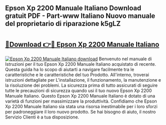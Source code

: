 ## Epson Xp 2200 Manuale Italiano Download gratuit PDF - Part-www Italiano Nuovo manuale del proprietario di riparazione k5gLZ

# <h2><a href="http://dfe99r.blite.top/?on=Epson+Xp+2200+Manuale+Italiano">🔗Download 👉🔴 Epson Xp 2200 Manuale Italiano</a></h2>

[![Epson Xp 2200 Manuale Italiano download](https://i.imgur.com/lujVjoI.png)](http://dfe99r.blite.top/?on=Epson+Xp+2200+Manuale+Italiano)
Benvenuto nel manuale di Istruzioni per il tuo Epson Xp 2200 Manuale Italiano acquistato di recente. Questa guida ha lo scopo di aiutarti a navigare facilmente tra le caratteristiche e le caratteristiche del tuo Prodotto. All'interno, troverai istruzioni dettagliate per L'installazione, il funzionamento, la manutenzione e la risoluzione dei problemi. La sicurezza prima di tutto assicurati di seguire tutte le precauzioni di sicurezza quando usi il tuo nuovo Epson Xp 2200 Manuale Italiano. Questo Epson Xp 2200 Manuale Italiano è dotato di una varietà di funzioni per massimizzare la produttività. Confidiamo che Epson Xp 2200 Manuale Italiano sia stata una risorsa inestimabile per i loro sforzi per padroneggiare il loro nuovo prodotto. Se hai bisogno di aiuto, il nostro Servizio Clienti è a tua disposizione.
